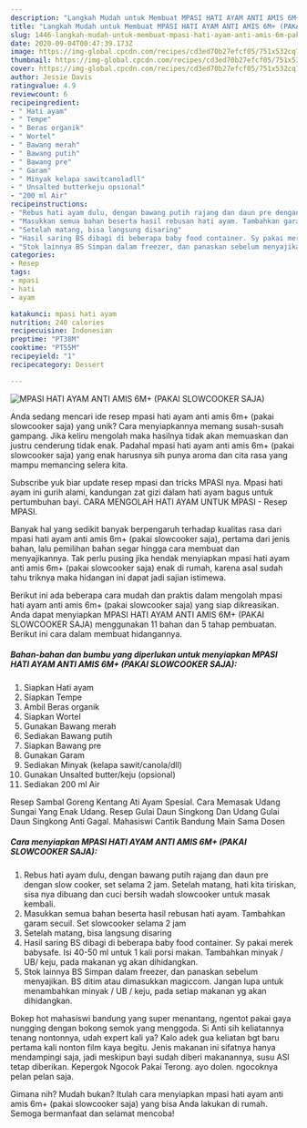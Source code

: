 ```yaml
---
description: "Langkah Mudah untuk Membuat MPASI HATI AYAM ANTI AMIS 6M+ (PAKAI SLOWCOOKER SAJA), Bisa Manjain Lidah"
title: "Langkah Mudah untuk Membuat MPASI HATI AYAM ANTI AMIS 6M+ (PAKAI SLOWCOOKER SAJA), Bisa Manjain Lidah"
slug: 1446-langkah-mudah-untuk-membuat-mpasi-hati-ayam-anti-amis-6m-pakai-slowcooker-saja-bisa-manjain-lidah
date: 2020-09-04T00:47:39.173Z
image: https://img-global.cpcdn.com/recipes/cd3ed70b27efcf05/751x532cq70/mpasi-hati-ayam-anti-amis-6m-pakai-slowcooker-saja-foto-resep-utama.jpg
thumbnail: https://img-global.cpcdn.com/recipes/cd3ed70b27efcf05/751x532cq70/mpasi-hati-ayam-anti-amis-6m-pakai-slowcooker-saja-foto-resep-utama.jpg
cover: https://img-global.cpcdn.com/recipes/cd3ed70b27efcf05/751x532cq70/mpasi-hati-ayam-anti-amis-6m-pakai-slowcooker-saja-foto-resep-utama.jpg
author: Jessie Davis
ratingvalue: 4.9
reviewcount: 6
recipeingredient:
- " Hati ayam"
- " Tempe"
- " Beras organik"
- " Wortel"
- " Bawang merah"
- " Bawang putih"
- " Bawang pre"
- " Garam"
- " Minyak kelapa sawitcanoladll"
- " Unsalted butterkeju opsional"
- "200 ml Air"
recipeinstructions:
- "Rebus hati ayam dulu, dengan bawang putih rajang dan daun pre dengan slow cooker, set selama 2 jam. Setelah matang, hati kita tiriskan, sisa nya dibuang dan cuci bersih wadah slowcooker untuk masak kembali."
- "Masukkan semua bahan beserta hasil rebusan hati ayam. Tambahkan garam secuil. Set slowcooker selama 2 jam"
- "Setelah matang, bisa langsung disaring"
- "Hasil saring BS dibagi di beberapa baby food container. Sy pakai merek babysafe. Isi 40-50 ml untuk 1 kali porsi makan. Tambahkan minyak / UB/ keju, pada makanan yg akan dihidangkan."
- "Stok lainnya BS Simpan dalam freezer, dan panaskan sebelum menyajikan. BS ditim atau dimasukkan magiccom. Jangan lupa untuk menambahkan minyak / UB / keju, pada setiap makanan yg akan dihidangkan."
categories:
- Resep
tags:
- mpasi
- hati
- ayam

katakunci: mpasi hati ayam 
nutrition: 240 calories
recipecuisine: Indonesian
preptime: "PT38M"
cooktime: "PT55M"
recipeyield: "1"
recipecategory: Dessert

---
```



![MPASI HATI AYAM ANTI AMIS 6M+ (PAKAI SLOWCOOKER SAJA)](https://img-global.cpcdn.com/recipes/cd3ed70b27efcf05/751x532cq70/mpasi-hati-ayam-anti-amis-6m-pakai-slowcooker-saja-foto-resep-utama.jpg)

Anda sedang mencari ide resep mpasi hati ayam anti amis 6m+ (pakai slowcooker saja) yang unik? Cara menyiapkannya memang susah-susah gampang. Jika keliru mengolah maka hasilnya tidak akan memuaskan dan justru cenderung tidak enak. Padahal mpasi hati ayam anti amis 6m+ (pakai slowcooker saja) yang enak harusnya sih punya aroma dan cita rasa yang mampu memancing selera kita.

Subscribe yuk biar update resep mpasi dan tricks MPASI nya. Mpasi hati ayam ini gurih alami, kandungan zat gizi dalam hati ayam bagus untuk pertumbuhan bayi. CARA MENGOLAH HATI AYAM UNTUK MPASI - Resep MPASI.

Banyak hal yang sedikit banyak berpengaruh terhadap kualitas rasa dari mpasi hati ayam anti amis 6m+ (pakai slowcooker saja), pertama dari jenis bahan, lalu pemilihan bahan segar hingga cara membuat dan menyajikannya. Tak perlu pusing jika hendak menyiapkan mpasi hati ayam anti amis 6m+ (pakai slowcooker saja) enak di rumah, karena asal sudah tahu triknya maka hidangan ini dapat jadi sajian istimewa.


Berikut ini ada beberapa cara mudah dan praktis dalam mengolah mpasi hati ayam anti amis 6m+ (pakai slowcooker saja) yang siap dikreasikan. Anda dapat menyiapkan MPASI HATI AYAM ANTI AMIS 6M+ (PAKAI SLOWCOOKER SAJA) menggunakan 11 bahan dan 5 tahap pembuatan. Berikut ini cara dalam membuat hidangannya.

<!--inarticleads1-->

##### Bahan-bahan dan bumbu yang diperlukan untuk menyiapkan MPASI HATI AYAM ANTI AMIS 6M+ (PAKAI SLOWCOOKER SAJA):

1. Siapkan  Hati ayam
1. Siapkan  Tempe
1. Ambil  Beras organik
1. Siapkan  Wortel
1. Gunakan  Bawang merah
1. Sediakan  Bawang putih
1. Siapkan  Bawang pre
1. Gunakan  Garam
1. Sediakan  Minyak (kelapa sawit/canola/dll)
1. Gunakan  Unsalted butter/keju (opsional)
1. Sediakan 200 ml Air


Resep Sambal Goreng Kentang Ati Ayam Spesial. Cara Memasak Udang Sungai Yang Enak Udang. Resep Gulai Daun Singkong Dan Udang Gulai Daun Singkong Anti Gagal. Mahasiswi Cantik Bandung Main Sama Dosen 

<!--inarticleads2-->

##### Cara menyiapkan MPASI HATI AYAM ANTI AMIS 6M+ (PAKAI SLOWCOOKER SAJA):

1. Rebus hati ayam dulu, dengan bawang putih rajang dan daun pre dengan slow cooker, set selama 2 jam. Setelah matang, hati kita tiriskan, sisa nya dibuang dan cuci bersih wadah slowcooker untuk masak kembali.
1. Masukkan semua bahan beserta hasil rebusan hati ayam. Tambahkan garam secuil. Set slowcooker selama 2 jam
1. Setelah matang, bisa langsung disaring
1. Hasil saring BS dibagi di beberapa baby food container. Sy pakai merek babysafe. Isi 40-50 ml untuk 1 kali porsi makan. Tambahkan minyak / UB/ keju, pada makanan yg akan dihidangkan.
1. Stok lainnya BS Simpan dalam freezer, dan panaskan sebelum menyajikan. BS ditim atau dimasukkan magiccom. Jangan lupa untuk menambahkan minyak / UB / keju, pada setiap makanan yg akan dihidangkan.


Bokep hot mahasiswi bandung yang super menantang, ngentot pakai gaya nungging dengan bokong semok yang menggoda. Si Anti sih keliatannya tenang nontonnya, udah expert kali ya? Kalo adek gua keliatan bgt baru pertama kali nonton film kaya begitu. Jenis makanan ini sifatnya hanya mendampingi saja, jadi meskipun bayi sudah diberi makanannya, susu ASI tetap diberikan. Kepergok Ngocok Pakai Terong. ayo dolen. ngocoknya pelan pelan saja. 

Gimana nih? Mudah bukan? Itulah cara menyiapkan mpasi hati ayam anti amis 6m+ (pakai slowcooker saja) yang bisa Anda lakukan di rumah. Semoga bermanfaat dan selamat mencoba!
